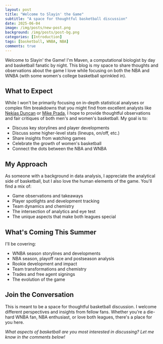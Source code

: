 ```yaml
---
layout: post
title: "Welcome to Slayin' the Game"
subtitle: "A space for thoughtful basketball discussion"
date: 2025-06-04
image: /img/posts/new-post.png
background: /img/posts/post-bg.png
categories: [Introduction]
tags: [basketball, WNBA, NBA]
comments: true
---
```


Welcome to Slayin' the Game! I'm Maven, a computational biologist by day and basketball fanatic by night. This blog is my space to share thoughts and observations about the game I love while focusing on both the NBA and WNBA (with some women's college basketball sprinkled in).

## What to Expect

While I won't be primarily focusing on in-depth statistical analyses or complex film breakdowns that you might find from excellent analysts like [Nekias Duncan](https://x.com/NekiasNBA) or [Mike Prada](https://x.com/mikepradanba), I hope to provide thoughtful observations and fair critiques of both men's and women's basketball. My goal is to:

- Discuss key storylines and player developments
- Discuss some higher-level stats (lineups, on/off, etc.)
- Share insights from watching games
- Celebrate the growth of women's basketball
- Connect the dots between the NBA and WNBA

## My Approach

As someone with a background in data analysis, I appreciate the analytical side of basketball, but I also love the human elements of the game. You'll find a mix of:

- Game observations and takeaways
- Player spotlights and development tracking
- Team dynamics and chemistry
- The intersection of analytics and eye test
- The unique aspects that make both leagues special

## What's Coming This Summer

I'll be covering:

- WNBA season storylines and developments
- NBA season, playoff race and postseason analysis
- Rookie development and impact
- Team transformations and chemistry
- Trades and free agent signings
- The evolution of the game

## Join the Conversation

This is meant to be a space for thoughtful basketball discussion. I welcome different perspectives and insights from fellow fans. Whether you're a die-hard WNBA fan, NBA enthusiast, or love both leagues, there's a place for you here.

*What aspects of basketball are you most interested in discussing? Let me know in the comments below!*

